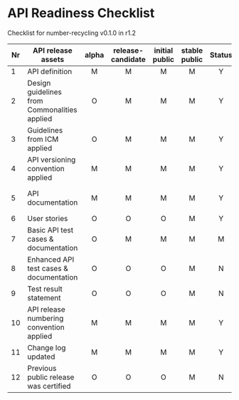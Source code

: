# API Readiness Checklist

Checklist for number-recycling v0.1.0 in r1.2

| Nr | API release assets  | alpha | release-candidate |  initial<br>public | stable<br> public | Status | Reference information |
|----|----------------------------------------------|:-----:|:-----------------:|:-------:|:------:|:----:|:----:|
|  1 | API definition                               |   M   |         M         |    M    |    M   |  Y   |  [link](/code/API_definitions/number-recycling.yaml) |
|  2 | Design guidelines from Commonalities applied |   O   |         M         |    M    |    M   |  Y   |  [r2.3](https://github.com/camaraproject/Commonalities/releases/tag/r2.3)  |
|  3 | Guidelines from ICM applied                  |   O   |         M         |    M    |    M   |  Y   |  [r2.3](https://github.com/camaraproject/IdentityAndConsentManagement/releases/tag/r2.3)  |
|  4 | API versioning convention applied            |   M   |         M         |    M    |    M   |  Y   |      |
|  5 | API documentation                            |   M   |         M         |    M    |    M   |  Y   | contained in API definition |
|  6 | User stories                                 |   O   |         O         |    O    |    M   |  Y   | [link](/documentation/API_documentation/Number_Recycling_User_Story.md) |
|  7 | Basic API test cases & documentation         |   O   |         M         |    M    |    M   |  M   | [link](/code/Test_definitions/number-recycling.feature) |
|  8 | Enhanced API test cases & documentation      |   O   |         O         |    O    |    M   |  N   |      |
|  9 | Test result statement                        |   O   |         O         |    O    |    M   |  N   |      |
| 10 | API release numbering convention applied     |   M   |         M         |    M    |    M   |  Y   |      |
| 11 | Change log updated                           |   M   |         M         |    M    |    M   |  Y   | [link](/CHANGELOG.md) |
| 12 | Previous public release was certified        |   O   |         O         |    O    |    M   |  N   |      | 
